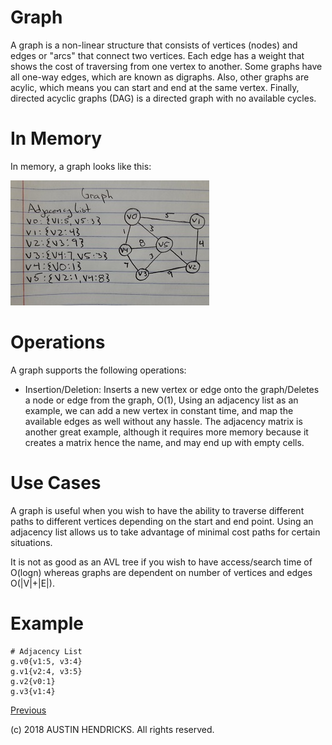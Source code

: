 # Graph

A graph is a non-linear structure that consists of vertices (nodes) and edges or "arcs" that connect two vertices. Each edge has a weight that shows the cost of traversing from one vertex to another. Some graphs have all one-way edges, which are known as digraphs. Also, other graphs are acylic, which means you can start and end at the same vertex. Finally, directed acyclic graphs (DAG) is a directed graph with no available cycles.

# In Memory

In memory, a graph looks like this:

![Image of graph](images/graph.jpg)

# Operations

A graph supports the following operations:

* Insertion/Deletion: Inserts a new vertex or edge onto the graph/Deletes a node or edge from the graph, O(1), Using an adjacency list as an example, we can add a new vertex in constant time, and map the available edges as well without any hassle. The adjacency matrix is another great example, although it requires more memory because it creates a matrix hence the name, and may end up with empty cells.

# Use Cases

A graph is useful when you wish to have the ability to traverse different paths to different vertices depending on the start and end point. Using an adjacency list allows us to take advantage of minimal cost paths for certain situations.

It is not as good as an AVL tree if you wish to have access/search time of O(logn) whereas graphs are dependent on number of vertices and edges O(|V|+|E|).

# Example

```
# Adjacency List
g.v0{v1:5, v3:4}
g.v1{v2:4, v3:5}
g.v2{v0:1}
g.v3{v1:4}
```

[Previous](binary_heap.md)

(c) 2018 AUSTIN HENDRICKS. All rights reserved.
